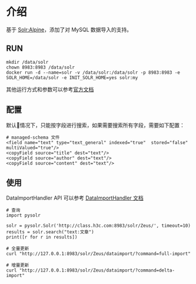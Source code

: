 # 介绍
基于 [Solr:Alpine](https://hub.docker.com/_/solr)，添加了对 MySQL 数据导入的支持。
## RUN
```
mkdir /data/solr
chown 8983:8983 /data/solr
docker run -d --name=solr -v /data/solr:/data/solr -p 8983:8983 -e SOLR_HOME=/data/solr -e INIT_SOLR_HOME=yes solr:my
```
其他运行方式和参数可以参考[官方文档](https://hub.docker.com/_/solr)

## 配置
默认情况下，只能按字段进行搜索，如果需要搜索所有字段，需要如下配置：
```
# managed-schema 文件
<field name="text" type="text_general" indexed="true"  stored="false" multiValued="true"/>
<copyField source="title" dest="text"/>
<copyField source="author" dest="text"/>
<copyField source="content" dest="text"/>
```

## 使用
DataImportHandler API 可以参考 [DataImportHandler 文档](https://lucene.apache.org/solr/guide/6_6/uploading-structured-data-store-data-with-the-data-import-handler.html#dataimporthandler-commands)
```
# 查询
import pysolr

solr = pysolr.Solr('http://class.h3c.com:8983/solr/Zeus/', timeout=10)
results = solr.search("text:文章")
print([r for r in results])

# 全量更新
curl "http://127.0.0.1:8983/solr/Zeus/dataimport/?command=full-import"

# 增量更新
curl "http://127.0.0.1:8983/solr/Zeus/dataimport/?command=delta-import"
```